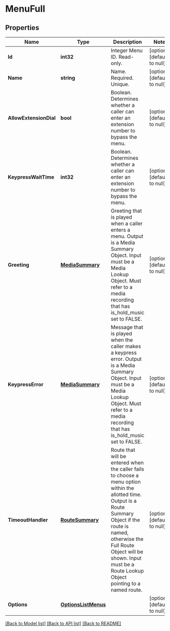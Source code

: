 # MenuFull

## Properties
Name | Type | Description | Notes
------------ | ------------- | ------------- | -------------
**Id** | **int32** | Integer Menu ID. Read-only. | [optional] [default to null]
**Name** | **string** | Name. Required. Unique. | [optional] [default to null]
**AllowExtensionDial** | **bool** | Boolean. Determines whether a caller can enter an extension number to bypass the menu. | [optional] [default to null]
**KeypressWaitTime** | **int32** | Boolean. Determines whether a caller can enter an extension number to bypass the menu. | [optional] [default to null]
**Greeting** | [**MediaSummary**](MediaSummary.md) | Greeting that is played when a caller enters a menu. Output is a Media Summary Object. Input must be a Media Lookup Object. Must refer to a media recording that has is_hold_music set to FALSE. | [optional] [default to null]
**KeypressError** | [**MediaSummary**](MediaSummary.md) | Message that is played when the caller makes a keypress error. Output is a Media Summary Object. Input must be a Media Lookup Object. Must refer to a media recording that has is_hold_music set to FALSE. | [optional] [default to null]
**TimeoutHandler** | [**RouteSummary**](RouteSummary.md) | Route that will be entered when the caller fails to choose a menu option within the allotted time. Output is a Route Summary Object if the route is named, otherwise the Full Route Object will be shown. Input must be a Route Lookup Object pointing to a named route. | [optional] [default to null]
**Options** | [**OptionsListMenus**](OptionsListMenus.md) |  | [optional] [default to null]

[[Back to Model list]](../README.md#documentation-for-models) [[Back to API list]](../README.md#documentation-for-api-endpoints) [[Back to README]](../README.md)


